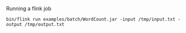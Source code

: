 Running a flink job
```
bin/flink run examples/batch/WordCount.jar -input /tmp/input.txt -output /tmp/output.txt
```
